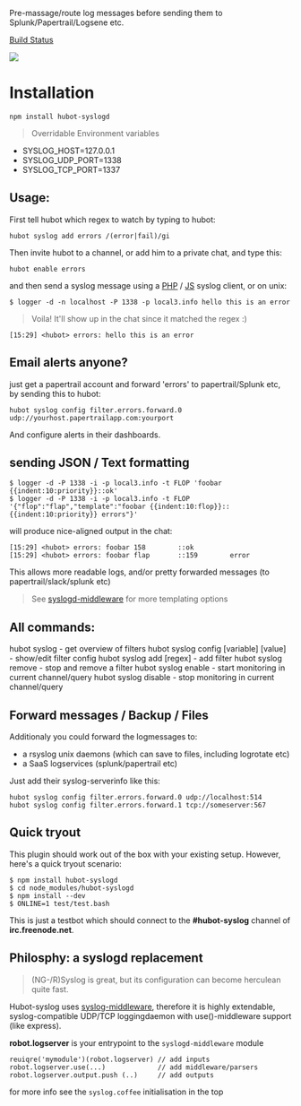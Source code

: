 Pre-massage/route log messages before sending them to Splunk/Papertrail/Logsene etc.

[Build Status](https://travis-ci.org/coderofsalvation/hubot-syslogd.svg?branch=master)

<img src="https://www.websequencediagrams.com/cgi-bin/cdraw?lz=dGl0bGUgSFVCT1QtU1lTTE9HIEZMT1cKCnN5c2xvZ2NsaWVudC0-aHVib3Q6IHB1c2ggVURQL1RDUCBsb2cgbWVzc2FnZXMKABwFAB8JcmVnZXggbWF0Y2g_AAwPZm9ybWF0ADEIACsNIGNoYW5uZWxzL3VzZXJzACcFd2FyZABVCG90aGVyIHNlcnZpY2UAFQogCm5vdGUgcmlnaHQgb2YgABcQYWxlcnRpbmcgYW5kIG1ldHJpY3MgXG51c2luZzogXG4qIHBhcGVydHJhaWxcbiogc3BsdW5rXG4qIGxvZ2dseQAeBWxvZ3N0YXNoXG4AXw8AghMHSACBPAVhY3RzIGFzIACCNwYAgSYFZXIK&s=napkin"/>


# Installation 

    npm install hubot-syslogd

> Overridable Environment variables

* SYSLOG_HOST=127.0.0.1   
* SYSLOG_UDP_PORT=1338
* SYSLOG_TCP_PORT=1337   

## Usage:

First tell hubot which regex to watch by typing to hubot:

    hubot syslog add errors /(error|fail)/gi 
   
Then invite hubot to a channel, or add him to a private chat, and type this:

    hubot enable errors

and then send a syslog message using a [PHP](https://github.com/coderofsalvation/syslog-flexible) / [JS](https://npmjs.org/syslog-client) syslog client, or on unix:
  
    $ logger -d -n localhost -P 1338 -p local3.info hello this is an error 

> Voila! It'll show up in the chat since it matched the regex :)

    [15:29] <hubot> errors: hello this is an error 

## Email alerts anyone?

just get a papertrail account and forward 'errors' to papertrail/Splunk etc, by sending this to hubot:

    hubot syslog config filter.errors.forward.0 udp://yourhost.papertrailapp.com:yourport

And configure alerts in their dashboards.

## sending JSON / Text formatting 

    $ logger -d -P 1338 -i -p local3.info -t FLOP 'foobar {{indent:10:priority}}::ok'
    $ logger -d -P 1338 -i -p local3.info -t FLOP '{"flop":"flap","template":"foobar {{indent:10:flop}}::{{indent:10:priority}} errors"}'

will produce nice-aligned output in the chat:

    [15:29] <hubot> errors: foobar 158        ::ok 
    [15:29] <hubot> errors: foobar flap       ::159        error 

This allows more readable logs, and/or pretty forwarded messages (to papertrail/slack/splunk etc)

> See [syslogd-middleware](https://npmjs.org/syslogd-middleware) for more templating options

## All commands:

   hubot syslog                           - get overview of filters 
   hubot syslog config [variable] [value] - show/edit filter config
   hubot syslog add <id> [regex]          - add filter
   hubot syslog remove <id>               - stop and remove a filter 
   hubot syslog enable <id>               - start monitoring in current channel/query 
   hubot syslog disable <id>              - stop monitoring in current channel/query 

## Forward messages / Backup / Files

Additionaly you could forward the logmessages to:

* a rsyslog unix daemons (which can save to files, including logrotate etc)
* a SaaS logservices (splunk/papertrail etc)
    
Just add their syslog-serverinfo like this:    
    
    hubot syslog config filter.errors.forward.0 udp://localhost:514 
    hubot syslog config filter.errors.forward.1 tcp://someserver:567

## Quick tryout

This plugin should work out of the box with your existing setup.
However, here's a quick tryout scenario:

    $ npm install hubot-syslogd
    $ cd node_modules/hubot-syslogd
    $ npm install --dev
    $ ONLINE=1 test/test.bash

This is just a testbot which should connect to the __#hubot-syslog__ channel of __irc.freenode.net__.

## Philosphy: a syslogd replacement

> (NG-/R)Syslog is great, but its configuration can become herculean quite fast.

Hubot-syslog uses [syslog-middleware](https://npmjs.org/syslogd-middleware), therefore it is
highly extendable, syslog-compatible UDP/TCP loggingdaemon with use()-middleware support (like express).

__robot.logserver__ is your entrypoint to the `syslogd-middleware` module

    reuiqre('mymodule')(robot.logserver) // add inputs
    robot.logserver.use(...)             // add middleware/parsers
    robot.logserver.output.push (..)     // add outputs

for more info see the `syslog.coffee` initialisation in the top

